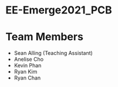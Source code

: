 # EE-Emerge2021_PCB

# Team Members
* Sean Alling (Teaching Assistant)
* Anelise Cho
* Kevin Phan
* Ryan Kim
* Ryan Chan
